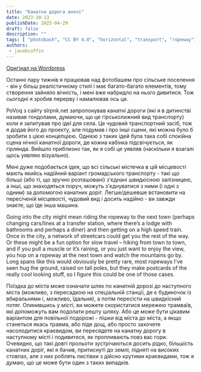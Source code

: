 ```yaml
---
title: "Канатна дорога вночі"
date: 2023-10-13
publishDate: 2025-04-29
draft: false
description: ""
tags: [ "photobash", "CC BY 4.0", "horizontal", "transport", "ropeway"]
authors:
 - jacobcoffin
---
```


[Оригінал на Wordpress](https://jacobcoffinwrites.wordpress.com/2023/10/13/ropeway-at-night-photobash/)

Останні пару тижнів я працював над фотобашем про сільське поселення - він у більш реалістичному стилі і має багато-багато елементів, тому створення зайняло вічність, і мені вже набридло на нього дивитися. Тож сьогодні я зробив перерву і намалював ось це.

PoVoq з сайту slrpnk.net запропонував канатні дороги (які я в дитинстві називав гондолами, думаючи, що це гірськолижний вид транспорту) коли я запитував про ідеї для села. Це чудовий транспортний засіб, тож я додав його до проекту, але подумав і про інші сцени, які можна було б зробити з цією концепцією. Однією з таких ідей була така собі спокійна сцена нічної канатної дороги, де кожна кабінка підсвічується, як гірлянда. Вийшло приблизно так, як я собі це уявляв (наскільки я взагалі щось уявляю візуально).

Мені дуже подобається ідея, що всі сільські містечка в цій місцевості мають якийсь надійний варіант громадського транспорту - такі що більші (або ті, що зручно розташовані) з'єднані швидкісною залізницею, а інші, що знаходяться поруч, можуть з'єднуватися з ними (і одні з одним) за допомогою канатних доріг. Легше/дешевше встановити на пересіченій місцевості, чудовий вид і досить надійно - ви завжди знаєте, що їде інша машина.

Going into the city might mean riding the ropeway to the next town (perhaps changing cars/lines at a transfer station, where there’s a lodge with bathrooms and perhaps a diner) and then getting on a high speed train. Once in the city, a network of streetcars could get you the rest of the way. Or these might be a fun option for slow travel – hiking from town to town, and if you pull a muscle or it’s raining, or you just want to enjoy the view, you hop on a ropeway at the next town and watch the mountains go by. Long spans like this would obviously be pretty rare, most ropeways I’ve seen hug the ground, raised on tall poles, but they make postcards of the really cool looking stuff, so I figure this could be one of those cases.

Поїздка до міста може означати шлях по канатній дорозі до наступного міста (можливо, з пересадкою на спеціальній станції, де є будиночок із вбиральнями і, можливо, їдальня), а потім пересісти на швидкісний потяг. Опинившись у місті, ви можете скористатися мережею трамваїв, які допоможуть вам подолати решту шляху. Або це може бути цікавим варіантом для повільної подорожі - пішки від міста до міста, а якщо станеться якась травма, або піде дощ, або просто захочете насолодитися краєвидом, ви пересядете на канатну дорогу в наступному місті і подивитеся, як пропливають повз вас гори. Очевидно, що такі довгі прольоти зустрічаються досить рідко, більшість канатних доріг, які я бачив, притиснуті до землі, підняті на високих стовпах, але з них роблять листівки з дійсно крутими краєвидами, тож я думаю, що це може бути один з таких випадків.

